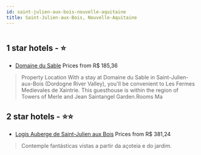 ```yaml
---
id: saint-julien-aux-bois-nouvelle-aquitaine
title: Saint-Julien-aux-Bois, Nouvelle-Aquitaine
---
```


<center><img src="https://assets.cosmos-data.com/thumbnails/large/1/a1b39910bb4cdff60b6120bbd95c6784/552809.jpg" alt="" /></center>


##  1 star hotels - ⭐️

-    [Domaine du Sable](https://www.hurb.com/br/aud/https://www.hurb.com/br/hotels/saint-julien-aux-bois/domaine-du-sable-HT-VKLQ?cmp=18055) Prices from R$ 185,36
   > Property Location With a stay at Domaine du Sable in Saint-Julien-aux-Bois (Dordogne River Valley), you'll be convenient to Les Fermes Medievales de Xaintrie. This guesthouse is within the region of Towers of Merle and Jean Saintangel Garden.Rooms Ma

##  2 star hotels - ⭐️⭐️

-    [Logis Auberge de Saint-Julien aux Bois](https://www.hurb.com/br/aud/https://www.hurb.com/br/hotels/saint-julien-aux-bois/logis-auberge-de-saint-julien-aux-bois-HT-BPEI?cmp=18055) Prices from R$ 381,24
   > Contemple fantásticas vistas a partir da açoteia e do jardim.
